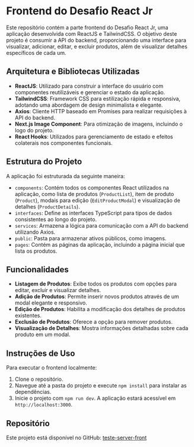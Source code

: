 # Frontend do Desafio React Jr

Este repositório contém a parte frontend do Desafio React Jr, uma aplicação desenvolvida com ReactJS e TailwindCSS. O objetivo deste projeto é consumir a API do backend, proporcionando uma interface para visualizar, adicionar, editar, e excluir produtos, além de visualizar detalhes específicos de cada um.

## Arquitetura e Bibliotecas Utilizadas

- **ReactJS**: Utilizado para construir a interface do usuário com componentes reutilizáveis e gerenciar o estado da aplicação.
- **TailwindCSS**: Framework CSS para estilização rápida e responsiva, adotando uma abordagem de design minimalista e elegante.
- **Axios**: Cliente HTTP baseado em Promises para realizar requisições à API do backend.
- **Next.js Image Component**: Para otimização de imagens, incluindo o logo do projeto.
- **React Hooks**: Utilizados para gerenciamento de estado e efeitos colaterais nos componentes funcionais.

## Estrutura do Projeto

A aplicação foi estruturada da seguinte maneira:

- `components`: Contém todos os componentes React utilizados na aplicação, como lista de produtos (`ProductList`), item de produto (`Product`), modais para edição (`EditProductModal`) e visualização de detalhes (`ProductDetails`).
- `interfaces`: Define as interfaces TypeScript para tipos de dados consistentes ao longo do projeto.
- `services`: Armazena a lógica para comunicação com a API do backend utilizando Axios.
- `public`: Pasta para armazenar ativos públicos, como imagens.
- `pages`: Contém as páginas da aplicação, incluindo a página inicial que lista os produtos.

## Funcionalidades

- **Listagem de Produtos**: Exibe todos os produtos com opções para editar, excluir e visualizar detalhes.
- **Adição de Produtos**: Permite inserir novos produtos através de um modal elegante e responsivo.
- **Edição de Produtos**: Habilita a modificação dos detalhes de produtos existentes.
- **Exclusão de Produtos**: Oferece a opção para remover produtos.
- **Visualização de Detalhes**: Mostra informações detalhadas sobre cada produto em um modal.

## Instruções de Uso

Para executar o frontend localmente:

1. Clone o repositório.
2. Navegue até a pasta do projeto e execute `npm install` para instalar as dependências.
3. Inicie o projeto com `npm run dev`. A aplicação estará acessível em `http://localhost:3000`.

## Repositório

Este projeto está disponível no GitHub: [teste-server-front](https://github.com/cadonaenrike/teste-server-front/tree/main)
